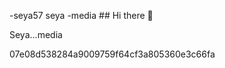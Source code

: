-seya57
seya
-media ## Hi there 👋

<!--
**Seyamedia/Seyamedia** is a ✨ _special_ ✨ repository because its `README.md` (this file) appears on your GitHub profile.

Here are some ideas to get you started:

- 🔭 I’m currently working on ...Seya
- 🌱 I’m currently learning ...
- 👯 I’m looking to collaborate on ...Seya
- 🤔 I’m looking for help with ...Seya
- 💬 Ask me about ...Seya
- 📫 How to reach me: ...Seya
- 😄 Pronouns: ...Seya
- ⚡ Fun fact: ...Seya
-->Seya...media
07e08d538284a9009759f64cf3a805360e3c66fa